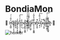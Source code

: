 # BondiaMon

🤑 H̴̛̛͓̹̻̺̓̆͂̇͗̈́o̸̭͍̱̩̣̗͓̖̜͒ͅl̸̫͖͙̫̄a̸̢͙̪̮͎͙͓̣͙̠͂̐́ ̷̢̘̘̖̦͉̤͇͇̋͋͐͑̀̑͠m̷̪͉̣̒̐͜e̴̢͖̱̟͍̩̝̳̪͂̒̚ ̶͖̩̪̬̼̹͔̋̈́̋̈̅͒̒̈́̚l̷̛͖͍͉͒͂̌̀͒l̸̺̪͖̼͐̍̓͌̽̒͛ͅā̷̲̭̥̠̤͇̦͝͠m̸̢̨̧̤͎͕͚̰͇̀́̓̂̀̋̅̓ơ̴̗̥̥̲̜̈́͊ ̶̧̢̧̅͐̎̈́̏̂̀͠G̵̣͎̜͑͝ų̶̩̯̱̱͑̃͂̚̚ĭ̴̲̦̼̍̒͝l̴̨̯̯̣̼̳̤̤̀̋̌̓͑̇̔͝͝l̵̠͖̪̱͕̬̲̱͍̊̓̎̚̕̕̕ẽ̵͖ 🤑

![homer](https://user-images.githubusercontent.com/116563107/197704921-bba044f5-80ec-4d3e-b428-6a6ce6fa0e7f.gif)

